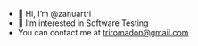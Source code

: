 - 👋 Hi, I’m @zanuartri
- 👀 I’m interested in Software Testing
- You can contact me at triromadon@gmail.com

<!---
zanuartri/zanuartri is a ✨ special ✨ repository because its `README.md` (this file) appears on your GitHub profile.
You can click the Preview link to take a look at your changes.
--->

